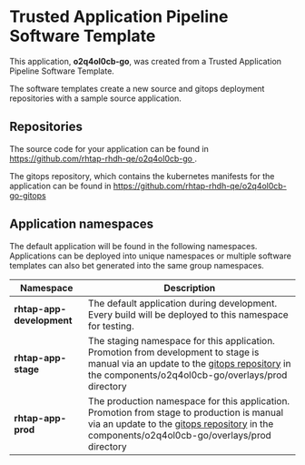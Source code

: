 # Trusted Application Pipeline Software Template

This application, **o2q4ol0cb-go**, was created from a Trusted Application Pipeline Software Template.

The software templates create a new source and gitops deployment repositories with a sample source application. 

## Repositories

The source code for your application can be found in [https://github.com/rhtap-rhdh-qe/o2q4ol0cb-go ](https://github.com/rhtap-rhdh-qe/o2q4ol0cb-go ).
 
The gitops repository, which contains the kubernetes manifests for the application can be found in 
[https://github.com/rhtap-rhdh-qe/o2q4ol0cb-go-gitops ](https://github.com/rhtap-rhdh-qe/o2q4ol0cb-go-gitops ) 

## Application namespaces 

The default application will be found in the following namespaces. Applications can be deployed into unique namespaces or multiple software templates can also bet generated into the same group namespaces.  

|  Namespace   |  Description   |  
| -------- | -------- |   
| **rhtap-app-development** | The default application during development. Every build will be deployed to this namespace for testing. | 
| **rhtap-app-stage** | The staging namespace for this application. Promotion from development to stage is manual via an update to the [gitops repository](https://github.com/rhtap-rhdh-qe/o2q4ol0cb-go-gitops ) in the components/o2q4ol0cb-go/overlays/prod directory |  
| **rhtap-app-prod** | The production namespace for this application. Promotion from stage to production is manual via an update to the [gitops repository](https://github.com/rhtap-rhdh-qe/o2q4ol0cb-go-gitops ) in the components/o2q4ol0cb-go/overlays/prod directory | 